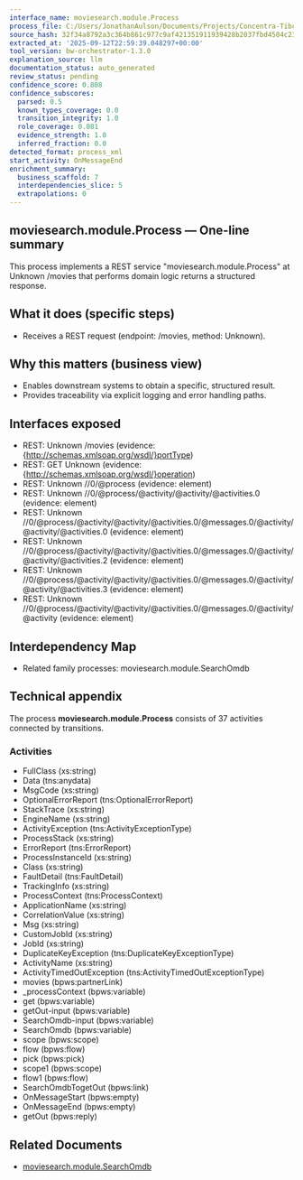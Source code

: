 ```yaml
---
interface_name: moviesearch.module.Process
process_file: C:/Users/JonathanAulson/Documents/Projects/Concentra-Tibco-Context/out/tmp/archives/MovieSearchFinal_b47807ce3849/MovieSearch.module/Processes/moviesearch/module/Process.bwp
source_hash: 32f34a8792a3c364b861c977c9af421351911939428b2037fbd4504c23ff6102
extracted_at: '2025-09-12T22:59:39.048297+00:00'
tool_version: bw-orchestrator-1.3.0
explanation_source: llm
documentation_status: auto_generated
review_status: pending
confidence_score: 0.808
confidence_subscores:
  parsed: 0.5
  known_types_coverage: 0.0
  transition_integrity: 1.0
  role_coverage: 0.081
  evidence_strength: 1.0
  inferred_fraction: 0.0
detected_format: process_xml
start_activity: OnMessageEnd
enrichment_summary:
  business_scaffold: 7
  interdependencies_slice: 5
  extrapolations: 0
---
```


## moviesearch.module.Process — One-line summary
This process implements a REST service "moviesearch.module.Process" at Unknown /movies that performs domain logic returns a structured response.

## What it does (specific steps)
- Receives a REST request (endpoint: /movies, method: Unknown).

## Why this matters (business view)
- Enables downstream systems to obtain a specific, structured result.
- Provides traceability via explicit logging and error handling paths.

## Interfaces exposed
- REST: Unknown /movies (evidence: {http://schemas.xmlsoap.org/wsdl/}portType)
- REST: GET Unknown (evidence: {http://schemas.xmlsoap.org/wsdl/}operation)
- REST: Unknown //0/@process (evidence: element)
- REST: Unknown //0/@process/@activity/@activity/@activities.0 (evidence: element)
- REST: Unknown //0/@process/@activity/@activity/@activities.0/@messages.0/@activity/@activity/@activities.0 (evidence: element)
- REST: Unknown //0/@process/@activity/@activity/@activities.0/@messages.0/@activity/@activity/@activities.2 (evidence: element)
- REST: Unknown //0/@process/@activity/@activity/@activities.0/@messages.0/@activity/@activity/@activities.3 (evidence: element)
- REST: Unknown //0/@process/@activity/@activity/@activities.0/@messages.0/@activity/@activity (evidence: element)

## Interdependency Map
- Related family processes: moviesearch.module.SearchOmdb

## Technical appendix
The process **moviesearch.module.Process** consists of 37 activities connected by transitions.

### Activities
- FullClass (xs:string)
- Data (tns:anydata)
- MsgCode (xs:string)
- OptionalErrorReport (tns:OptionalErrorReport)
- StackTrace (xs:string)
- EngineName (xs:string)
- ActivityException (tns:ActivityExceptionType)
- ProcessStack (xs:string)
- ErrorReport (tns:ErrorReport)
- ProcessInstanceId (xs:string)
- Class (xs:string)
- FaultDetail (tns:FaultDetail)
- TrackingInfo (xs:string)
- ProcessContext (tns:ProcessContext)
- ApplicationName (xs:string)
- CorrelationValue (xs:string)
- Msg (xs:string)
- CustomJobId (xs:string)
- JobId (xs:string)
- DuplicateKeyException (tns:DuplicateKeyExceptionType)
- ActivityName (xs:string)
- ActivityTimedOutException (tns:ActivityTimedOutExceptionType)
- movies (bpws:partnerLink)
- _processContext (bpws:variable)
- get (bpws:variable)
- getOut-input (bpws:variable)
- SearchOmdb-input (bpws:variable)
- SearchOmdb (bpws:variable)
- scope (bpws:scope)
- flow (bpws:flow)
- pick (bpws:pick)
- scope1 (bpws:scope)
- flow1 (bpws:flow)
- SearchOmdbTogetOut (bpws:link)
- OnMessageStart (bpws:empty)
- OnMessageEnd (bpws:empty)
- getOut (bpws:reply)

## Related Documents
- [moviesearch.module.SearchOmdb](moviesearch.module.SearchOmdb.md)
